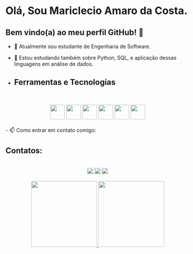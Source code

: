 # Olá, Sou Mariclecio Amaro da Costa.
## Bem vindo(a) ao meu perfil GitHub! 👋


- 🔭 Atualmente sou estudante de Engenharia de Software.
- 🌱 Estou estudando também sobre Python, SQL, e aplicação dessas linguagens em análise de dados.

- ## Ferramentas e Tecnologias

  <br/>

<div align="center">
  <img loading="lazy" src="https://cdn.jsdelivr.net/gh/devicons/devicon/icons/git/git-original.svg" width="40" height="40"/>
  <img src="https://cdn.jsdelivr.net/gh/devicons/devicon@latest/icons/python/python-original-wordmark.svg" width="40" height="40"/>
  <img src="https://cdn.jsdelivr.net/gh/devicons/devicon@latest/icons/azuresqldatabase/azuresqldatabase-original.svg" width="40" height="40"/>
  <img src="https://cdn.jsdelivr.net/gh/devicons/devicon@latest/icons/javascript/javascript-original.svg" width="40" height="40"/>
  <img src="https://cdn.jsdelivr.net/gh/devicons/devicon@latest/icons/html5/html5-original.svg" width="40" height="40"/>
  <img src="https://cdn.jsdelivr.net/gh/devicons/devicon@latest/icons/css3/css3-original.svg" width="40" height="40"/>
</div>
<br/>
- 📫 Como entrar em contato comigo:


## Contatos:
<br/>
<div align="center">
<a href="https://instagram.com/mariclecio_amaro" target="_blank"><img loading="lazy" src="https://img.shields.io/badge/-Instagram-%23E4405F?style=for-the-badge&logo=instagram&logoColor=white" target="_blank"></a>
<a href = "mailto:contato@mariclecioamaro@gmail.com"><img loading="lazy" src="https://img.shields.io/badge/Gmail-D14836?style=for-the-badge&logo=gmail&logoColor=white" target="_blank"></a>
<a href="https://www.linkedin.com/in/mariclecio-amaro-da-costa" target="_blank"><img loading="lazy" src="https://img.shields.io/badge/-LinkedIn-%230077B5?style=for-the-badge&logo=linkedin&logoColor=white" target="_blank"></a>   
</div>

<br/>

<div align="center">
<a href="https://github.com/mariclecioamaro">
<img loading="lazy" height="180em" src="https://github-readme-stats.vercel.app/api/top-langs/?username=mariclecioamaro&layout=compact&langs_count=7&theme=dracula"/>
<img loading="lazy" height="180em" src="https://github-readme-stats.vercel.app/api?username=mariclecioamaro&show_icons=true&theme=dracula&include_all_commits=true&count_private=true"/>
</div>
